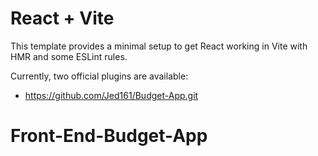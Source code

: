 # React + Vite

This template provides a minimal setup to get React working in Vite with HMR and some ESLint rules.

Currently, two official plugins are available:

- https://github.com/Jed161/Budget-App.git

# Front-End-Budget-App
